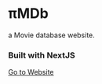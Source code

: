 # πMDb

a Movie database website.

### Built with NextJS

[Go to Website](https://pimdb.vercel.app/)
